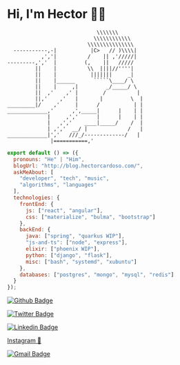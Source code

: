 # Hi, I'm Hector 👨‍💻
```
                             \\\\\\\
                            \\\\\\\\\\\\
                          \\\\\\\\\\\\\\\
  -----------,-|           |C>   // )\\\\|
           ,','|          /    || ,'/////|
---------,','  |         (,    ||   /////
         ||    |          \\  ||||//''''|
         ||    |           |||||||     _|
         ||    |______      `````\____/ \
         ||    |     ,|         _/_____/ \
         ||  ,'    ,' |        /          |
         ||,'    ,'   |       |         \  |
_________|/    ,'     |      /           | |
_____________,'      ,',_____|      |    | |
             |     ,','      |      |    | |
             |   ,','    ____|_____/    /  |
             | ,','  __/ |             /   |
_____________|','   ///_/-------------/   |
              |===========,'
```

```js
export default () => ({
  pronouns: "He" | "Him",
  blogUrl: "http://blog.hectorcardoso.com/",
  askMeAbout: [
    "developer", "tech", "music",
    "algorithms", "languages"
  ],
  technologies: {
    frontEnd: {
      js: ["react", "angular"],
      css: ["materialize", "bulma", "bootstrap"]
    },
    backEnd: {
      java: ["spring", "quarkus WIP"],
      "js-and-ts": ["node", "express"],
      elixir: ["phoenix WIP"],
      python: ["django", "flask"],
      misc: ["bash", "systemd", "xubuntu"]
    },
    databases: ["postgres", "mongo", "mysql", "redis"]
  }
});
```

[![Github Badge](https://img.shields.io/badge/-Github-000?style=flat-square&logo=Github&logoColor=white&link=https://github.com/HectorIFC)](https://github.com/HectorIFC)

[![Twitter Badge](https://img.shields.io/twitter/url?style=social&url=https%3A%2F%2Ftwitter.com%2FHectorCardoso19)](https://twitter.com/HectorCardoso19)

[![Linkedin Badge](https://img.shields.io/badge/-LinkedIn-blue?style=flat-square&logo=Linkedin&logoColor=white&link=https://www.linkedin.com/in/hectorcardoso/)](https://www.linkedin.com/in/hectorcardoso)

[Instagram 📸](https://www.instagram.com/hectorwcardoso/)

[![Gmail Badge](https://img.shields.io/badge/-Gmail-c14438?style=flat-square&logo=Gmail&logoColor=white&link=mailto:hectorwilliancardoso@gmail.com)](mailto:hectorwilliancardoso@gmail.com)
